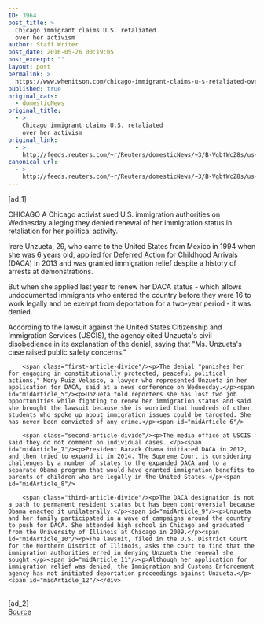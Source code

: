 ```yaml
---
ID: 3964
post_title: >
  Chicago immigrant claims U.S. retaliated
  over her activism
author: Staff Writer
post_date: 2016-05-26 00:19:05
post_excerpt: ""
layout: post
permalink: >
  https://www.whenitson.com/chicago-immigrant-claims-u-s-retaliated-over-her-activism/
published: true
original_cats:
  - domesticNews
original_title:
  - >
    Chicago immigrant claims U.S. retaliated
    over her activism
original_link:
  - >
    http://feeds.reuters.com/~r/Reuters/domesticNews/~3/B-VgbtWcZ8s/us-illinois-immigration-idUSKCN0YG2P5
canonical_url:
  - >
    http://feeds.reuters.com/~r/Reuters/domesticNews/~3/B-VgbtWcZ8s/us-illinois-immigration-idUSKCN0YG2P5
---
```

 [ad_1]
<br><div id="articleText">
<span id="midArticle_start"/>

<span id="midArticle_0"/><span class="focusParagraph" readability="3"><p><span class="articleLocation">CHICAGO</span> A Chicago activist sued U.S. immigration authorities on Wednesday alleging they denied renewal of her immigration status in retaliation for her political activity.</p></span><span id="midArticle_1"/><p>Irere Unzueta, 29, who came to the United States from Mexico in 1994 when she was 6 years old, applied for Deferred Action for Childhood Arrivals (DACA) in 2013 and was granted immigration relief despite a history of arrests at demonstrations.</p><span id="midArticle_2"/><p>But when she applied last year to renew her DACA status - which allows undocumented immigrants who entered the country before they were 16 to work legally and be exempt from deportation for a two-year period - it was denied.</p><span id="midArticle_3"/><p>According to the lawsuit against the United States Citizenship and Immigration Services (USCIS), the agency cited Unzueta's civil disobedience in its explanation of the denial, saying that "Ms. Unzueta's case raised public safety concerns."</p><span id="midArticle_4"/>
        
        <span class="first-article-divide"/><p>The denial "punishes her for engaging in constitutionally protected, peaceful political actions," Mony Ruiz Velasco, a lawyer who represented Unzueta in her application for DACA, said at a news conference on Wednesday.</p><span id="midArticle_5"/><p>Unzueta told reporters she has lost two job opportunities while fighting to renew her immigration status and said she brought the lawsuit because she is worried that hundreds of other students who spoke up about immigration issues could be targeted. She has never been convicted of any crime.</p><span id="midArticle_6"/>
        
        <span class="second-article-divide"/><p>The media office at USCIS said they do not comment on individual cases. </p><span id="midArticle_7"/><p>President Barack Obama initiated DACA in 2012, and then tried to expand it in 2014. The Supreme Court is considering challenges by a number of states to the expanded DACA and to a separate Obama program that would have granted immigration benefits to parents of children who are legally in the United States.</p><span id="midArticle_8"/>
        
        <span class="third-article-divide"/><p>The DACA designation is not a path to permanent resident status but has been controversial because Obama enacted it unilaterally.</p><span id="midArticle_9"/><p>Unzueta and her family participated in a wave of campaigns around the country to push for DACA. She attended high school in Chicago and graduated from the University of Illinois at Chicago in 2009.</p><span id="midArticle_10"/><p>The lawsuit, filed in the U.S. District Court for the Northern District of Illinois, asks the court to find that the immigration authorities erred in denying Unzueta the renewal she sought.</p><span id="midArticle_11"/><p>Although her application for immigration relief was denied, the Immigration and Customs Enforcement agency has not initiated deportation proceedings against Unzueta.</p><span id="midArticle_12"/></div>
<br>[ad_2]
<br><a href="http://feeds.reuters.com/~r/Reuters/domesticNews/~3/B-VgbtWcZ8s/us-illinois-immigration-idUSKCN0YG2P5">Source </a>